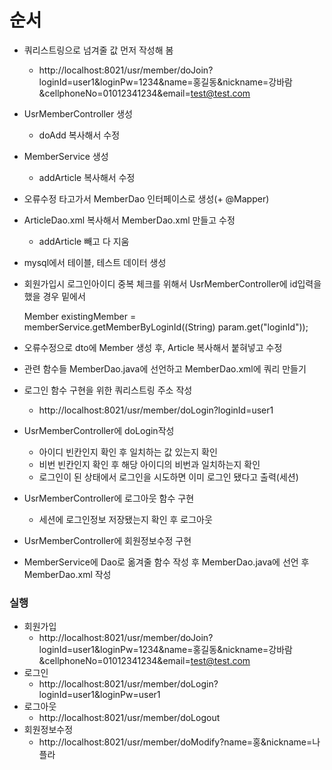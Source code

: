 # 순서

* 쿼리스트링으로 넘겨줄 값 먼저 작성해 봄
  * http://localhost:8021/usr/member/doJoin?loginId=user1&loginPw=1234&name=홍길동&nickname=강바람&cellphoneNo=01012341234&email=test@test.com
* UsrMemberController 생성
  * doAdd 복사해서 수정
* MemberService 생성
  * addArticle 복사해서 수정

* 오류수정 타고가서 MemberDao 인터페이스로 생성(+ @Mapper)

* ArticleDao.xml 복사해서 MemberDao.xml 만들고 수정
  * addArticle 빼고 다 지움
* mysql에서 테이블, 테스트 데이터 생성

* 회원가입시 로그인아이디 중복 체크를 위해서 UsrMemberController에 id입력을 했을 경우 밑에서

  Member existingMember = memberService.getMemberByLoginId((String) param.get("loginId"));

* 오류수정으로 dto에 Member 생성 후, Article 복사해서 붙혀넣고 수정
* 관련 함수들 MemberDao.java에 선언하고 MemberDao.xml에 쿼리 만들기

* 로그인 함수 구현을 위한 쿼리스트링 주소 작성
  * http://localhost:8021/usr/member/doLogin?loginId=user1
* UsrMemberController에 doLogin작성
  * 아이디 빈칸인지 확인 후 일치하는 값 있는지 확인
  * 비번 빈칸인지 확인 후 해당 아이디의 비번과 일치하는지 확인
  * 로그인이 된 상태에서 로그인을 시도하면 이미 로그인 됐다고 출력(세션)
* UsrMemberController에 로그아웃 함수 구현
  * 세션에 로그인정보 저장됐는지 확인 후 로그아웃

* UsrMemberController에 회원정보수정 구현

* MemberService에 Dao로 옮겨줄 함수 작성 후 MemberDao.java에 선언 후 MemberDao.xml 작성

### 실행

* 회원가입
  * http://localhost:8021/usr/member/doJoin?loginId=user1&loginPw=1234&name=홍길동&nickname=강바람&cellphoneNo=01012341234&email=test@test.com
* 로그인
  * http://localhost:8021/usr/member/doLogin?loginId=user1&loginPw=user1
* 로그아웃
  * http://localhost:8021/usr/member/doLogout
* 회원정보수정
  * http://localhost:8021/usr/member/doModify?name=홍&nickname=나플라

